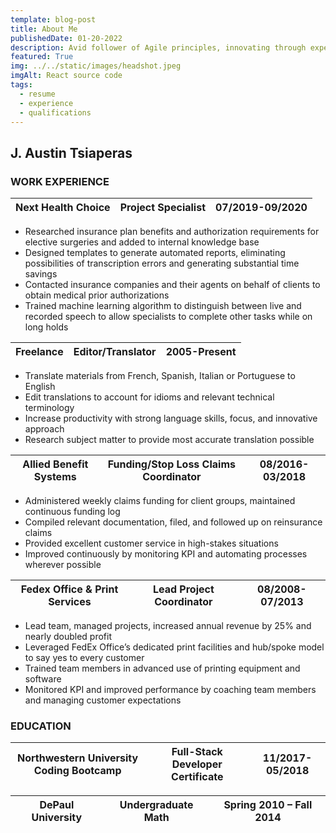 ```yaml
---
template: blog-post
title: About Me
publishedDate: 01-20-2022
description: Avid follower of Agile principles, innovating through experimentation and iteration. Quick study with a knack for written language and mathematics, particularly linear algebra and numerical analysis. Passionate about solving complex problems with a SOLID and RESTful approach. Excellent at managing projects and leading teams through collaboration and inclusion. Lifelong learner who thrives when continually challenged.
featured: True
img: ../../static/images/headshot.jpeg
imgAlt: React source code
tags:
  - resume
  - experience
  - qualifications
---
```

## J. Austin Tsiaperas
### WORK EXPERIENCE

| Next Health Choice   |   Project Specialist     |   07/2019-09/2020 |
| -------------------- | ------------------------ | ----------------- | 
* Researched insurance plan benefits and authorization requirements for elective surgeries and added to internal knowledge base
* Designed templates to generate automated reports, eliminating possibilities of transcription errors and generating substantial time savings 
* Contacted insurance companies and their agents on behalf of clients to obtain medical prior authorizations 
* Trained machine learning algorithm to distinguish between live and recorded speech to allow specialists to complete other tasks while on long holds 

| Freelance   |  Editor/Translator   |  2005-Present |
| ----------- | -------------------- | ------------- | 
* Translate materials from French, Spanish, Italian or Portuguese to English 
* Edit translations to account for idioms and relevant technical terminology 
* Increase productivity with strong language skills, focus, and innovative approach 
* Research subject matter to provide most accurate translation possible 

| Allied Benefit Systems | Funding/Stop Loss Claims Coordinator | 08/2016-03/2018 |
| ---------------------- | ------------------------------------ | --------------- | 
* Administered weekly claims funding for client groups, maintained continuous funding log 
* Compiled relevant documentation, filed, and followed up on reinsurance claims 
* Provided excellent customer service in high-stakes situations 
* Improved continuously by monitoring KPI and automating processes wherever possible 

| Fedex Office & Print Services | Lead Project Coordinator | 08/2008-07/2013 |
| ----------------------------- | ------------------------ | --------------- | 
* Lead team, managed projects, increased annual revenue by 25% and nearly doubled profit 
* Leveraged FedEx Office’s dedicated print facilities and hub/spoke model to say yes to every customer 
* Trained team members in advanced use of printing equipment and software 
* Monitored KPI and improved performance by coaching team members and managing customer expectations 

### EDUCATION 

| Northwestern University Coding Bootcamp | Full-Stack Developer Certificate | 11/2017-05/2018 |
| --------------------------------------- | -------------------------------- | ------------ | 

| DePaul University | Undergraduate Math | Spring 2010 – Fall 2014 |
| ----------------- | ------------------ | ----------------------- | 